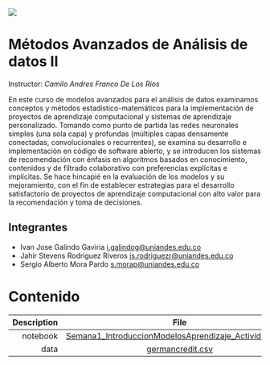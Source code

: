 ![](https://investigaciones.uniandes.edu.co/wp-content/themes/vicerrectoria001/images/logo2.png)

 

# Métodos Avanzados de Análisis de datos II

Instructor: *Camilo Andres Franco De Los Rios*

En este curso de modelos avanzados para el análisis de datos examinamos conceptos y métodos
estadístico-matemáticos para la implementación de proyectos de aprendizaje computacional y
sistemas de aprendizaje personalizado. Tomando como punto de partida las redes neuronales
simples (una sola capa) y profundas (múltiples capas densamente conectadas, convolucionales o
recurrentes), se examina su desarrollo e implementación en código de software abierto, y se
introducen los sistemas de recomendación con énfasis en algoritmos basados en conocimiento,
contenidos y de filtrado colaborativo con preferencias explícitas e implícitas. Se hace hincapié en la
evaluación de los modelos y su mejoramiento, con el fin de establecer estrategias para el desarrollo
satisfactorio de proyectos de aprendizaje computacional con alto valor para la recomendación y
toma de decisiones. 

## Integrantes

* Ivan Jose Galindo Gaviria <i.galindog@uniandes.edu.co>
* Jahir Stevens Rodriguez Riveros <js.rodriguezr@uniandes.edu.co>
* Sergio Alberto Mora Pardo <s.morap@uniandes.edu.co>

 

# Contenido

|Description  | File|
|-----------: |:------------:|
|notebook| [Semana1_IntroduccionModelosAprendizaje_Actividad.ipynb](https://nbviewer.jupyter.org/github/sergiomora03/Modelos-Aprendizaje/blob/master/Semana1_IntroduccionModelosAprendizaje_Actividad.ipynb) |
|data| [germancredit.csv](https://raw.githubusercontent.com/sergiomora03/Modelos-Aprendizaje/master/germancredit.csv) |




